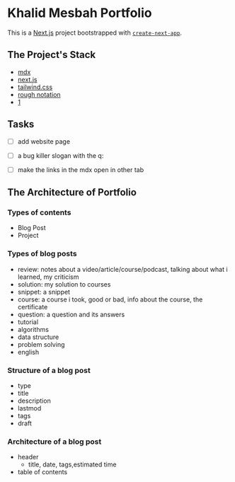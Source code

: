 # Khalid Mesbah Portfolio

This is a [Next.js](https://nextjs.org/) project bootstrapped with [`create-next-app`](https://github.com/vercel/next.js/tree/canary/packages/create-next-app).

## The Project's Stack

- [mdx](https://mdxjs.com/)
- [next.js](https://nextjs.org/)
- [tailwind.css](https://tailwindcss.com/)
- [rough notation](https://roughnotation.com/)
- [1]()


## Tasks

- [ ] add website page
- [ ] a bug killer slogan with the q:
- [ ] make the links in the mdx open in other tab


## The Architecture of Portfolio

### Types of contents

- Blog Post
- Project

### Types of blog posts

- review: notes about a video/article/course/podcast, talking about what i learned, my criticism
- solution: my solution to courses
- snippet: a snippet
- course: a course i took, good or bad, info about the course, the certificate
- question: a question and its answers
- tutorial
- algorithms
- data structure
- problem solving
- english

### Structure of a blog post

- type
- title
- description
- lastmod
- tags
- draft

### Architecture of a blog post

- header
  - title, date, tags,estimated time
- table of contents
